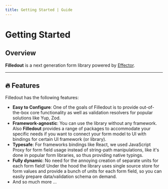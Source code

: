 ```yaml
---
title: Getting Started | Guide
---
```


# Getting Started

## Overview

**Filledout** is a next generation form library powered by [Effector](https://effector.dev).

<hr/>

## 🔥 Features

Filledout has the following features:

- **Easy to Configure**: One of the goals of Filledout is to provide out-of-the-box core functionality as well as validation resolvers for popular solutions like Yup, Zod.
- **Framework-agnostic**: You can use the library without any framework. Also **Filledout** provides a range of packages to accommodate your specific needs if you want to connect your form model to UI with bindings for certain UI framework (or library).
- **Typesafe**: For frameworks bindings like React, we used JavaScript Proxy for form field usage instead of string-path manipulations, like it's done in popular form libraries, so thus providing native typings.
- **Fully dynamic**: No need for the annoying creation of separate units for each form field! Under the hood the library uses single source store for form values and provide a bunch of units for each form field, so you can easily prepare data/validation schema on demand.
- And so much more ...


